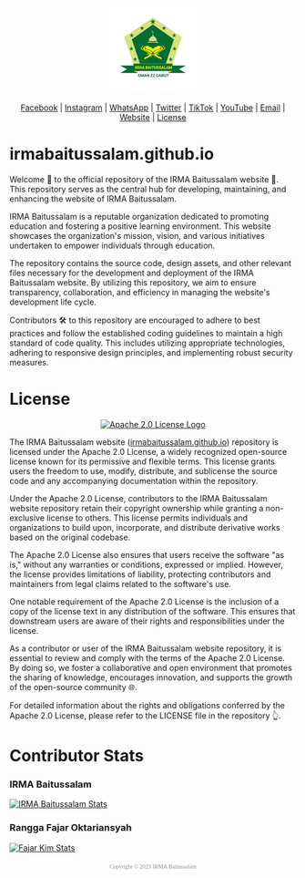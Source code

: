 <div align="center"><a href="https://irmabaitussalam.github.io"><img src="assets/images/logo.png" weight="150px" height="150px" alt="Logo"></a></div>

<div align="center">

[Facebook](https://www.facebook.com/p/100091427423487) | [Instagram](https://www.instagram.com/irmasman22garut_official) | [WhatsApp](https://wa.me/6283173511053) | [Twitter](https://www.twitter.com/irmasman22garut) | [TikTok](https://www.tiktok.com/@irmasman22garut_official) | [YouTube](https://www.youtube.com/@IRMABaitussalam) | [Email](mailto:irmabaitussalam22garut@gmail.com) | [Website](https://irmabaitussalam.github.io) | [License](https://github.com/IRMABaitussalam/irmabaitussalam.github.io/blob/master/LICENSE)</div>

# irmabaitussalam.github.io
Welcome 👋 to the official repository of the IRMA Baitussalam website 🥳. This repository serves as the central hub for developing, maintaining, and enhancing the website of IRMA Baitussalam.

IRMA Baitussalam is a reputable organization dedicated to promoting education and fostering a positive learning environment. This website showcases the organization's mission, vision, and various initiatives undertaken to empower individuals through education.

The repository contains the source code, design assets, and other relevant files necessary for the development and deployment of the IRMA Baitussalam website. By utilizing this repository, we aim to ensure transparency, collaboration, and efficiency in managing the website's development life cycle.

Contributors 🛠️ to this repository are encouraged to adhere to best practices and follow the established coding guidelines to maintain a high standard of code quality. This includes utilizing appropriate technologies, adhering to responsive design principles, and implementing robust security measures.

# License
<div align="center">

[![Apache 2.0 License Logo](https://www.apache.org/foundation/press/kit/asf_logo.svg)](https://www.apache.org/licenses/LICENSE-2.0)</div>

The IRMA Baitussalam website ([irmabaitussalam.github.io](https://irmabaitussalam.github.io)) repository is licensed under the Apache 2.0 License, a widely recognized open-source license known for its permissive and flexible terms. This license grants users the freedom to use, modify, distribute, and sublicense the source code and any accompanying documentation within the repository.

Under the Apache 2.0 License, contributors to the IRMA Baitussalam website repository retain their copyright ownership while granting a non-exclusive license to others. This license permits individuals and organizations to build upon, incorporate, and distribute derivative works based on the original codebase.

The Apache 2.0 License also ensures that users receive the software "as is," without any warranties or conditions, expressed or implied. However, the license provides limitations of liability, protecting contributors and maintainers from legal claims related to the software's use.

One notable requirement of the Apache 2.0 License is the inclusion of a copy of the license text in any distribution of the software. This ensures that downstream users are aware of their rights and responsibilities under the license.

As a contributor or user of the IRMA Baitussalam website repository, it is essential to review and comply with the terms of the Apache 2.0 License. By doing so, we foster a collaborative and open environment that promotes the sharing of knowledge, encourages innovation, and supports the growth of the open-source community 🌐.

For detailed information about the rights and obligations conferred by the Apache 2.0 License, please refer to the LICENSE file in the repository 👆.

# Contributor Stats
### IRMA Baitussalam
[![IRMA Baitussalam Stats](https://github-readme-stats.vercel.app/api?username=IRMABaitussalam&show_icons=true&bg_color=3,e96443,904e95&title_color=fff&text_color=fff&icon_color=fff)](https://github.com/IRMABaitussalam)
### Rangga Fajar Oktariansyah
[![Fajar Kim Stats](https://github-readme-stats.vercel.app/api?username=FajarKim&show_icons=true&bg_color=3,e96443,904e95&title_color=fff&text_color=fff&icon_color=fff)](https://github.com/FajarKim)

<p align="center"><font face="Times New Roman" color="#8B8B8B" size="1.5px">Copyright © 2023 IRMA Baitussalam</font></p>